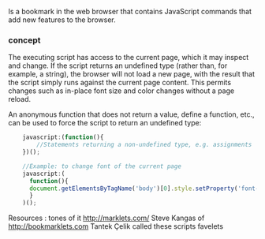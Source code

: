 Is a bookmark in the web browser that contains JavaScript commands that add new features to the browser. 

### concept
The executing script has access to the current page, which it may inspect and change.
If the script returns an undefined type (rather than, for example, a string), the browser will not load a new page,
with the result that the script simply runs against the current page content. 
This permits changes such as in-place font size and color changes without a page reload.

An anonymous function that does not return a value, define a function, etc., 
can be used to force the script to return an undefined type:
```javascript
	javascript:(function(){
		//Statements returning a non-undefined type, e.g. assignments
	})();
```

```javascript
	//Example: to change font of the current page
	javascript:(
	  function(){
	  document.getElementsByTagName('body')[0].style.setProperty('font-family',%20'serif',%20'important');
	  }
	)();
```
				
 Resources :
	tones of it http://marklets.com/
	Steve Kangas of http://bookmarklets.com
	Tantek Çelik called these scripts favelets
							
